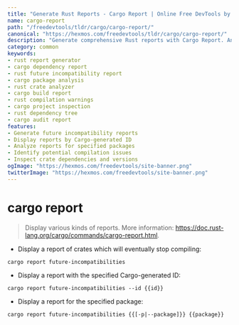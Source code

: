 ```yaml
---
title: "Generate Rust Reports - Cargo Report | Online Free DevTools by Hexmos"
name: cargo-report
path: "/freedevtools/tldr/cargo/cargo-report/"
canonical: "https://hexmos.com/freedevtools/tldr/cargo/cargo-report/"
description: "Generate comprehensive Rust reports with Cargo Report. Analyze future incompatibilities and package dependencies with this powerful command-line tool. Free online tool, no registration required."
category: common
keywords:
- rust report generator
- cargo dependency report
- rust future incompatibility report
- cargo package analysis
- rust crate analyzer
- cargo build report
- rust compilation warnings
- cargo project inspection
- rust dependency tree
- cargo audit report
features:
- Generate future incompatibility reports
- Display reports by Cargo-generated ID
- Analyze reports for specified packages
- Identify potential compilation issues
- Inspect crate dependencies and versions
ogImage: "https://hexmos.com/freedevtools/site-banner.png"
twitterImage: "https://hexmos.com/freedevtools/site-banner.png"
---
```


# cargo report

> Display various kinds of reports.
> More information: <https://doc.rust-lang.org/cargo/commands/cargo-report.html>.

- Display a report of crates which will eventually stop compiling:

`cargo report future-incompatibilities`

- Display a report with the specified Cargo-generated ID:

`cargo report future-incompatibilities --id {{id}}`

- Display a report for the specified package:

`cargo report future-incompatibilities {{[-p|--package]}} {{package}}`
